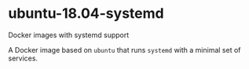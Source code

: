 # ubuntu-18.04-systemd
Docker images with systemd support

A Docker image based on `ubuntu` that runs `systemd` with a minimal set of services.
